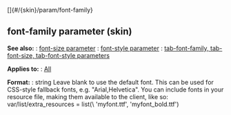 []{#/{skin}/param/font-family}
## font-family parameter (skin)
**See also:**
:   [font-size parameter](#/%7Bskin%7D/param/font-size)
:   [font-style parameter](#/%7Bskin%7D/param/font-style)
:   [tab-font-family, tab-font-size, tab-font-style
    parameters](#/%7Bskin%7D/param/tab-font)
<!-- -->
**Applies to:**
:   [All](#/%7Bskin%7D/control)
<!-- -->
**Format:**
:   string
Leave blank to use the default font. This can be used for CSS-style
fallback fonts, e.g. \"Arial,Helvetica\".
You can include fonts in your resource file, making them available to
the client, like so: var/list/extra_resources = list(\\ \'myfont.ttf\',
\'myfont_bold.ttf\')